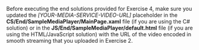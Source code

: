 ﻿Before executing the end solutions provided for Exercise 4, make sure you updated the _[YOUR-MEDIA-SERVICE-VIDEO-URL]_ placeholder in the **CS/End/SampleMediaPlayer/MainPage.xaml** file (if you are using the C# solution) or in the **JS/End/SampleMediaPlayer/default.html** file (if you are using the HTML/JavaScript solution) with the URL of the video encoded in smooth streaming that you uploaded in Exercise 2.